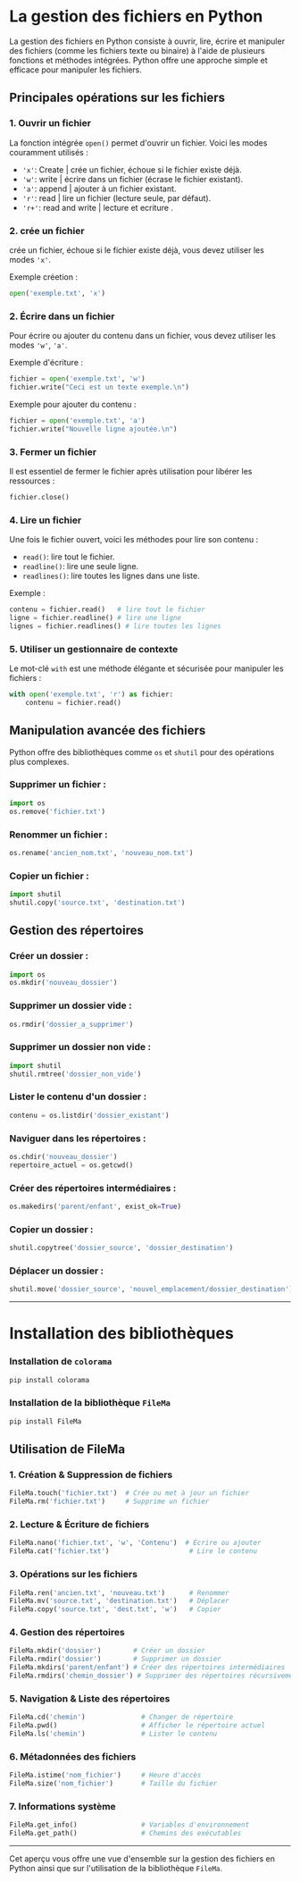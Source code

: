 
# La gestion des fichiers en Python

La gestion des fichiers en Python consiste à ouvrir, lire, écrire et manipuler des fichiers (comme les fichiers texte ou binaire) à l'aide de plusieurs fonctions et méthodes intégrées. Python offre une approche simple et efficace pour manipuler les fichiers.

## Principales opérations sur les fichiers

### 1. Ouvrir un fichier
La fonction intégrée `open()` permet d'ouvrir un fichier. Voici les modes couramment utilisés :

- `'x'`: Create | crée un fichier, échoue si le fichier existe déjà.
- `'w'`: write | écrire dans un fichier (écrase le fichier existant).
- `'a'`: append | ajouter à un fichier existant.
- `'r'`: read  | lire un fichier (lecture seule, par défaut).
- `'r+'`:  read and write | lecture et ecriture .

### 2. crée un fichier
crée un fichier, échoue si le fichier existe déjà, vous devez utiliser les modes  `'x'`.

Exemple  créetion :
```python
open('exemple.txt', 'x')
```

### 2. Écrire dans un fichier
Pour écrire ou ajouter du contenu dans un fichier, vous devez utiliser les modes `'w'`, `'a'`.

Exemple d'écriture :
```python
fichier = open('exemple.txt', 'w')
fichier.write("Ceci est un texte exemple.\n")
```

Exemple pour ajouter du contenu :
```python
fichier = open('exemple.txt', 'a')
fichier.write("Nouvelle ligne ajoutée.\n")
```

### 3. Fermer un fichier
Il est essentiel de fermer le fichier après utilisation pour libérer les ressources :
```python
fichier.close()
```

### 4. Lire un fichier
Une fois le fichier ouvert, voici les méthodes pour lire son contenu :
- `read()`: lire tout le fichier.
- `readline()`: lire une seule ligne.
- `readlines()`: lire toutes les lignes dans une liste.

Exemple :
```python
contenu = fichier.read()   # lire tout le fichier
ligne = fichier.readline() # lire une ligne
lignes = fichier.readlines() # lire toutes les lignes
```

### 5. Utiliser un gestionnaire de contexte
Le mot-clé `with` est une méthode élégante et sécurisée pour manipuler les fichiers :
```python
with open('exemple.txt', 'r') as fichier:
    contenu = fichier.read()
```

## Manipulation avancée des fichiers

Python offre des bibliothèques comme `os` et `shutil` pour des opérations plus complexes.

### Supprimer un fichier :
```python
import os
os.remove('fichier.txt')
```

### Renommer un fichier :
```python
os.rename('ancien_nom.txt', 'nouveau_nom.txt')
```

### Copier un fichier :
```python
import shutil
shutil.copy('source.txt', 'destination.txt')
```

## Gestion des répertoires

### Créer un dossier :
```python
import os
os.mkdir('nouveau_dossier')
```

### Supprimer un dossier vide :
```python
os.rmdir('dossier_a_supprimer')
```

### Supprimer un dossier non vide :
```python
import shutil
shutil.rmtree('dossier_non_vide')
```

### Lister le contenu d'un dossier :
```python
contenu = os.listdir('dossier_existant')
```

### Naviguer dans les répertoires :
```python
os.chdir('nouveau_dossier')
repertoire_actuel = os.getcwd()
```

### Créer des répertoires intermédiaires :
```python
os.makedirs('parent/enfant', exist_ok=True)
```

### Copier un dossier :
```python
shutil.copytree('dossier_source', 'dossier_destination')
```

### Déplacer un dossier :
```python
shutil.move('dossier_source', 'nouvel_emplacement/dossier_destination')
```

---

# Installation des bibliothèques

### Installation de `colorama`
```bash
pip install colorama
```

### Installation de la bibliothèque `FileMa`
```bash
pip install FileMa
```

## Utilisation de FileMa

### 1. Création & Suppression de fichiers
```python
FileMa.touch('fichier.txt')  # Crée ou met à jour un fichier
FileMa.rm('fichier.txt')     # Supprime un fichier
```

### 2. Lecture & Écriture de fichiers
```python
FileMa.nano('fichier.txt', 'w', 'Contenu')  # Écrire ou ajouter
FileMa.cat('fichier.txt')                    # Lire le contenu
```

### 3. Opérations sur les fichiers
```python
FileMa.ren('ancien.txt', 'nouveau.txt')      # Renommer
FileMa.mv('source.txt', 'destination.txt')   # Déplacer
FileMa.copy('source.txt', 'dest.txt', 'w')   # Copier
```

### 4. Gestion des répertoires
```python
FileMa.mkdir('dossier')        # Créer un dossier
FileMa.rmdir('dossier')        # Supprimer un dossier
FileMa.mkdirs('parent/enfant') # Créer des répertoires intermédiaires
FileMa.rmdirs('chemin_dossier') # Supprimer des répertoires récursivement
```

### 5. Navigation & Liste des répertoires
```python
FileMa.cd('chemin')              # Changer de répertoire
FileMa.pwd()                     # Afficher le répertoire actuel
FileMa.ls('chemin')              # Lister le contenu
```

### 6. Métadonnées des fichiers
```python
FileMa.istime('nom_fichier')     # Heure d'accès
FileMa.size('nom_fichier')       # Taille du fichier
```

### 7. Informations système
```python
FileMa.get_info()                # Variables d'environnement
FileMa.get_path()                # Chemins des exécutables
```

---

Cet aperçu vous offre une vue d'ensemble sur la gestion des fichiers en Python ainsi que sur l'utilisation de la bibliothèque `FileMa`.
